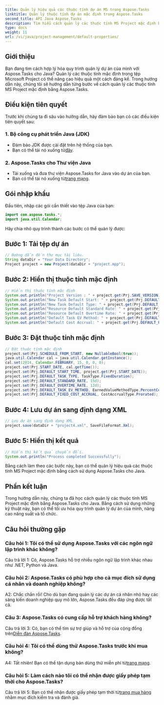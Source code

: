 ```yaml
---
title: Quản lý hiệu quả các thuộc tính dự án MS trong Aspose.Tasks
linktitle: Quản lý thuộc tính dự án mặc định trong Aspose.Tasks
second_title: API Java Aspose.Tasks
description: Tìm hiểu cách quản lý các thuộc tính MS Project mặc định bằng Aspose.Tasks cho Java. Hợp lý hóa quy trình quản lý dự án của bạn một cách dễ dàng.
type: docs
weight: 11
url: /vi/java/project-management/default-properties/
---
```

## Giới thiệu
Bạn đang tìm cách hợp lý hóa quy trình quản lý dự án của mình với Aspose.Tasks cho Java? Quản lý các thuộc tính mặc định trong tệp Microsoft Project có thể nâng cao hiệu quả một cách đáng kể. Trong hướng dẫn này, chúng tôi sẽ hướng dẫn từng bước về cách quản lý các thuộc tính MS Project mặc định bằng Aspose.Tasks.
## Điều kiện tiên quyết
Trước khi chúng ta đi sâu vào hướng dẫn, hãy đảm bảo bạn có các điều kiện tiên quyết sau:
### 1. Bộ công cụ phát triển Java (JDK)
   - Đảm bảo JDK được cài đặt trên hệ thống của bạn.
   -  Bạn có thể tải nó xuống từ[đây](https://www.oracle.com/java/technologies/javase-jdk11-downloads.html).
### 2. Aspose.Tasks cho Thư viện Java
   - Tải xuống và đưa thư viện Aspose.Tasks for Java vào dự án của bạn.
   -  Bạn có thể tải nó xuống từ[trang mạng](https://releases.aspose.com/tasks/java/).
## Gói nhập khẩu
Đầu tiên, nhập các gói cần thiết vào tệp Java của bạn:
```java
import com.aspose.tasks.*;
import java.util.Calendar;
```
Hãy chia nhỏ quy trình thành các bước có thể quản lý được:
## Bước 1: Tải tệp dự án
```java
// Đường dẫn đến thư mục tài liệu.
String dataDir = "Your Data Directory";
Project project = new Project(dataDir + "project.mpp");
```
## Bước 2: Hiển thị thuộc tính mặc định
```java
// Hiển thị thuộc tính mặc định
System.out.println("Project Version : " + project.get(Prj.SAVE_VERSION));
System.out.println("New Task Default Start: " + project.get(Prj.DEFAULT_START_TIME));
System.out.println("New Task Default Type: " + project.get(Prj.DEFAULT_TASK_TYPE));
System.out.println("Resource Default Standard Rate: " + project.get(Prj.DEFAULT_STANDARD_RATE));
System.out.println("Resource Default Overtime Rate: " + project.get(Prj.DEFAULT_OVERTIME_RATE));
System.out.println("Default Task EV Method: " + project.get(Prj.DEFAULT_TASK_EV_METHOD));
System.out.println("Default Cost Accrual: " + project.get(Prj.DEFAULT_FIXED_COST_ACCRUAL));
```
## Bước 3: Đặt thuộc tính mặc định
```java
// Đặt thuộc tính mặc định
project.set(Prj.SCHEDULE_FROM_START, new NullableBool(true));
java.util.Calendar cal = java.util.Calendar.getInstance();
cal.set(2014, Calendar.FEBRUARY, 15, 0, 0, 0);
project.set(Prj.START_DATE, cal.getTime());
project.set(Prj.DEFAULT_START_TIME, project.get(Prj.START_DATE));
project.set(Prj.DEFAULT_TASK_TYPE, TaskType.FixedDuration);
project.set(Prj.DEFAULT_STANDARD_RATE, 15d);
project.set(Prj.DEFAULT_OVERTIME_RATE, 12d);
project.set(Prj.DEFAULT_TASK_EV_METHOD, EarnedValueMethodType.PercentComplete);
project.set(Prj.DEFAULT_FIXED_COST_ACCRUAL, CostAccrualType.Prorated);
```
## Bước 4: Lưu dự án sang định dạng XML
```java
// Lưu dự án sang định dạng XML
project.save(dataDir + "project4.xml", SaveFileFormat.Xml);
```
## Bước 5: Hiển thị kết quả
```java
// Hiển thị kết quả chuyển đổi.
System.out.println("Process completed Successfully");
```
Bằng cách làm theo các bước này, bạn có thể quản lý hiệu quả các thuộc tính MS Project mặc định bằng cách sử dụng Aspose.Tasks cho Java.
## Phần kết luận
Trong hướng dẫn này, chúng ta đã học cách quản lý các thuộc tính MS Project mặc định bằng Aspose.Tasks cho Java. Bằng cách sử dụng những kỹ thuật này, bạn có thể tối ưu hóa quy trình quản lý dự án của mình, nâng cao năng suất và tổ chức.
## Câu hỏi thường gặp
### Câu hỏi 1: Tôi có thể sử dụng Aspose.Tasks với các ngôn ngữ lập trình khác không?
Câu trả lời 1: Có, Aspose.Tasks hỗ trợ nhiều ngôn ngữ lập trình khác nhau như .NET, Python và Java.
### Câu hỏi 2: Aspose.Tasks có phù hợp cho cả mục đích sử dụng cá nhân và doanh nghiệp không?
A2: Chắc chắn rồi! Cho dù bạn đang quản lý các dự án cá nhân nhỏ hay các sáng kiến doanh nghiệp quy mô lớn, Aspose.Tasks đều đáp ứng được tất cả.
### Câu 3: Aspose.Tasks có cung cấp hỗ trợ khách hàng không?
Câu trả lời 3: Có, bạn có thể tìm sự trợ giúp và hỗ trợ của cộng đồng trên[Diễn đàn Aspose.Tasks](https://forum.aspose.com/c/tasks/15).
### Câu hỏi 4: Tôi có thể dùng thử Aspose.Tasks trước khi mua không?
 A4: Tất nhiên! Bạn có thể tận dụng bản dùng thử miễn phí từ[trang mạng](https://releases.aspose.com/).
### Câu hỏi 5: Làm cách nào tôi có thể nhận được giấy phép tạm thời cho Aspose.Tasks?
 Câu trả lời 5: Bạn có thể nhận được giấy phép tạm thời từ[trang mua hàng](https://purchase.aspose.com/temporary-license/) nhằm mục đích kiểm tra và đánh giá.